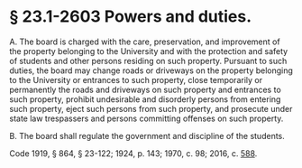 # § 23.1-2603 Powers and duties.

<p>A. The board is charged with the care, preservation, and improvement of the property belonging to the University and with the protection and safety of students and other persons residing on such property. Pursuant to such duties, the board may change roads or driveways on the property belonging to the University or entrances to such property, close temporarily or permanently the roads and driveways on such property and entrances to such property, prohibit undesirable and disorderly persons from entering such property, eject such persons from such property, and prosecute under state law trespassers and persons committing offenses on such property.</p><p>B. The board shall regulate the government and discipline of the students.</p><p>Code 1919, § 864, § 23-122; 1924, p. 143; 1970, c. 98; 2016, c. <a href='http://lis.virginia.gov/cgi-bin/legp604.exe?161+ful+CHAP0588'>588</a>.</p>